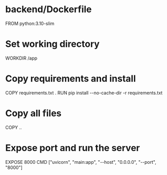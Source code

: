 # backend/Dockerfile
FROM python:3.10-slim

# Set working directory
WORKDIR /app

# Copy requirements and install
COPY requirements.txt .
RUN pip install --no-cache-dir -r requirements.txt

# Copy all files
COPY ..

# Expose port and run the server
EXPOSE 8000
CMD ["uvicorn", "main:app", "--host", "0.0.0.0", "--port", "8000"]
